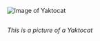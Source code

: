 ![Image of Yaktocat](https://octodex.github.com/images/yaktocat.png)
## <h6> This is a picture of a Yaktocat </h6>
